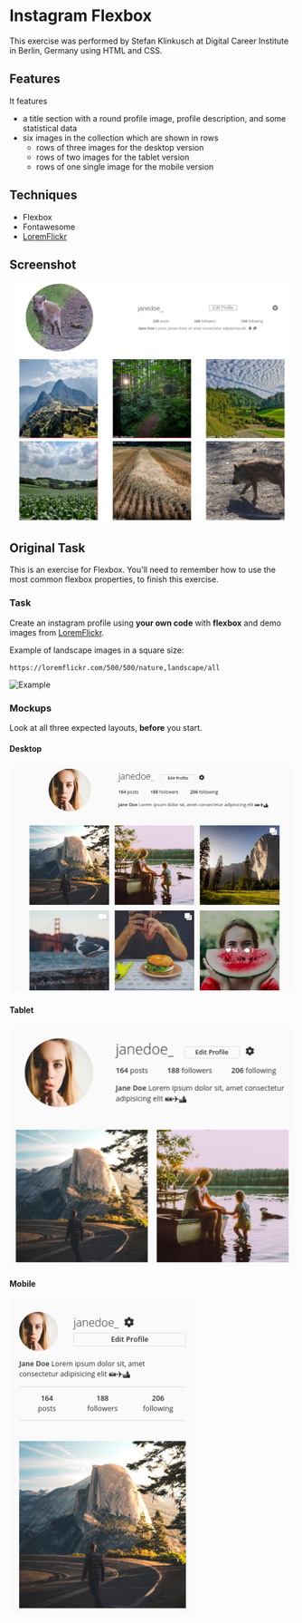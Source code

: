 # Instagram Flexbox

This exercise was performed by Stefan Klinkusch at Digital Career Institute in Berlin, Germany using HTML and CSS.

## Features

It features
- a title section with a round profile image, profile description, and some statistical data
- six images in the collection which are shown in rows
	- rows of three images for the desktop version
	- rows of two images for the tablet version
	- rows of one single image for the mobile version

## Techniques
- Flexbox
- Fontawesome
- [LoremFlickr](https://loremflickr.com/)

## Screenshot

![Screenshot](./Screenshot.png)

## Original Task

This is an exercise for Flexbox. You'll need to remember how to use the most common flexbox properties, to finish this exercise.

### Task

Create an instagram profile using **your own code** with **flexbox** and demo images from [LoremFlickr](https://loremflickr.com/).

Example of landscape images in a square size:

```
https://loremflickr.com/500/500/nature,landscape/all
```

![Example](https://loremflickr.com/250/250/nature,landscape/all)

### Mockups

Look at all three expected layouts, **before** you start.

#### Desktop

![Desktop](./images/001-desktop.png)

#### Tablet

![Tablet](./images/002-tablet.png)

#### Mobile

![Mobile](./images/003-mobile.png)
